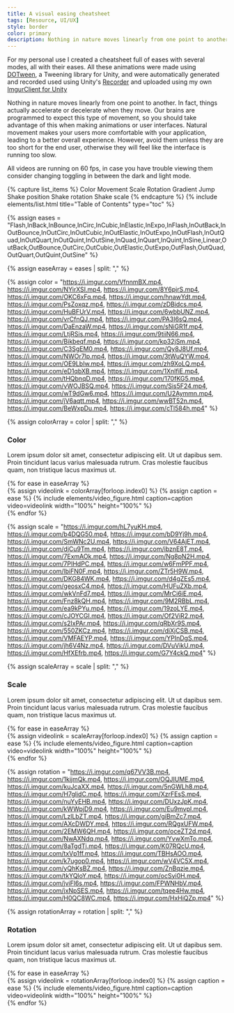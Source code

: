```yaml
---
title: A visual easing cheatsheet
tags: [Resource, UI/UX]
style: border
color: primary  
description: Nothing in nature moves linearly from one point to another. 
---
```


For my personal use I created a cheatsheet full of eases with several modes, all with their eases. All these animations were made using [DOTween](http://dotween.demigiant.com/), a Tweening library for Unity, and were automatically generated and recorded used using Unity's [Recorder](https://docs.unity3d.com/Packages/com.unity.recorder@2.0/manual/index.html) and uploaded using my own [ImgurClient for Unity](https://github.com/DoctorWaffles/UnityImgurClient)

Nothing in nature moves linearly from one point to another. In fact, things actually accelerate or decelerate when they move. Our brains are programmed to expect this type of movement, so you should take advantage of this when making animations or user interfaces. Natural movement makes your users more comfortable with your application, leading to a better overall experience. However, avoid them unless they are too short for the end user, otherwise they will feel like the interface is running too slow. 

All videos are running on 60 fps, in case you have trouble viewing them consider changing toggling in between the dark and light mode.

{% capture list_items %}
Color
Movement
Scale
Rotation
Gradient
Jump
Shake position
Shake rotation
Shake scale
{% endcapture %}
{% include elements/list.html title="Table of Contents" type="toc" %}


{% assign eases = "Flash,InBack,InBounce,InCirc,InCubic,InElastic,InExpo,InFlash,InOutBack,InOutBounce,InOutCirc,InOutCubic,InOutElastic,InOutExpo,InOutFlash,InOutQuad,InOutQuart,InOutQuint,InOutSine,InQuad,InQuart,InQuint,InSine,Linear,OutBack,OutBounce,OutCirc,OutCubic,OutElastic,OutExpo,OutFlash,OutQuad,OutQuart,OutQuint,OutSine" %}

{% assign easeArray = eases | split: "," %}



<!-- https://imgur.com/a/F2RJEfC -->
{% assign color = "https://i.imgur.com/VfnnmBX.mp4, https://i.imgur.com/NYirXSI.mp4, https://i.imgur.com/8Y6pjrS.mp4, https://i.imgur.com/OKC6xFq.mp4, https://i.imgur.com/hnawYdt.mp4, https://i.imgur.com/PsZoxqz.mp4, https://i.imgur.com/zDBidcs.mp4, https://i.imgur.com/HuBFUrV.mp4, https://i.imgur.com/6wbbUNZ.mp4, https://i.imgur.com/vrCfnQJ.mp4, https://i.imgur.com/PA3I6sQ.mp4, https://i.imgur.com/DaEnzaW.mp4, https://i.imgur.com/sNiGR1f.mp4, https://i.imgur.com/LtjRSis.mp4, https://i.imgur.com/9tiiN66.mp4, https://i.imgur.com/Bikbeqf.mp4, https://i.imgur.com/kp32jSm.mp4, https://i.imgur.com/C3SgEM0.mp4, https://i.imgur.com/Qy8J8Uf.mp4, https://i.imgur.com/NWOr7lp.mp4, https://i.imgur.com/3tWuQYW.mp4, https://i.imgur.com/OE9LbIw.mp4, https://i.imgur.com/zh9XoLQ.mp4, https://i.imgur.com/eD1qbXB.mp4, https://i.imgur.com/1XnlfiE.mp4, https://i.imgur.com/tHQbnqD.mp4, https://i.imgur.com/170fKG5.mp4, https://i.imgur.com/vWOJBSQ.mp4, https://i.imgur.com/Sis5F24.mp4, https://i.imgur.com/wT9dGw6.mp4, https://i.imgur.com/U2Aymmn.mp4, https://i.imgur.com/jV6aqtt.mp4, https://i.imgur.com/wwBT52n.mp4, https://i.imgur.com/BeWxpDu.mp4, https://i.imgur.com/cTl584h.mp4" %}


{% assign colorArray = color | split: "," %}

### Color 
Lorem ipsum dolor sit amet, consectetur adipiscing elit. Ut ut dapibus sem. Proin tincidunt lacus varius malesuada rutrum. Cras molestie faucibus quam, non tristique lacus maximus ut.
<div class="row">
{% for ease in easeArray %}
    <div class="col-sm-2">
    {% assign videolink = colorArray[forloop.index0] %}
    {% assign caption = ease %}
    {% include elements/video_figure.html caption=caption video=videolink width="100%" height="100%"   %}
    </div>
{% endfor %}
</div> 


<!-- https://imgur.com/a/u50BNNu -->
{% assign scale = "https://i.imgur.com/hL7yuKH.mp4, https://i.imgur.com/b4DQG50.mp4, https://i.imgur.com/bD9Yj9h.mp4, https://i.imgur.com/SmWNc2U.mp4, https://i.imgur.com/V64AjET.mp4, https://i.imgur.com/djCu9Tm.mp4, https://i.imgur.com/ibznE8T.mp4, https://i.imgur.com/7ExmAOk.mp4, https://i.imgur.com/Ng8pN2H.mp4, https://i.imgur.com/7PIHdPC.mp4, https://i.imgur.com/w6FmPPF.mp4, https://i.imgur.com/lbiFN0F.mp4, https://i.imgur.com/ZTr5H9W.mp4, https://i.imgur.com/DKG84WK.mp4, https://i.imgur.com/d4gZEs5.mp4, https://i.imgur.com/geosxC4.mp4, https://i.imgur.com/HUFuZXb.mp4, https://i.imgur.com/wkVnFd7.mp4, https://i.imgur.com/MrCi6iE.mp4, https://i.imgur.com/Fnz8kQH.mp4, https://i.imgur.com/9M2RBbL.mp4, https://i.imgur.com/ea9kPYu.mp4, https://i.imgur.com/19zoLYE.mp4, https://i.imgur.com/cJOYCGI.mp4, https://i.imgur.com/Of2ViR2.mp4, https://i.imgur.com/s2IxPAr.mp4, https://i.imgur.com/qRbXr9S.mp4, https://i.imgur.com/550ZKCz.mp4, https://i.imgur.com/diXjCSB.mp4, https://i.imgur.com/VMFAEYP.mp4, https://i.imgur.com/YPInDgS.mp4, https://i.imgur.com/jh6V4Nz.mp4, https://i.imgur.com/DVuVikU.mp4, https://i.imgur.com/HfXEfrb.mp4, https://i.imgur.com/G7Y4ckQ.mp4" %}


{% assign scaleArray = scale | split: "," %}

### Scale 
Lorem ipsum dolor sit amet, consectetur adipiscing elit. Ut ut dapibus sem. Proin tincidunt lacus varius malesuada rutrum. Cras molestie faucibus quam, non tristique lacus maximus ut.
<div class="row">
{% for ease in easeArray %}
    <div class="col-sm-2">
    {% assign videolink = scaleArray[forloop.index0] %}
    {% assign caption = ease %}
    {% include elements/video_figure.html caption=caption video=videolink width="100%" height="100%"   %}
    </div>
{% endfor %}
</div> 


<!-- https://imgur.com/a/BQTEAAc -->
{% assign rotation = "https://i.imgur.com/q67VV3B.mp4, https://i.imgur.com/1kijmQk.mp4, https://i.imgur.com/OQJIUME.mp4, https://i.imgur.com/kuJcaXX.mp4, https://i.imgur.com/5nGWLh8.mp4, https://i.imgur.com/H7glidC.mp4, https://i.imgur.com/XzrFEsS.mp4, https://i.imgur.com/nuYyEHB.mp4, https://i.imgur.com/DUxzJpK.mp4, https://i.imgur.com/kWWpjD9.mp4, https://i.imgur.com/Eu9mvpl.mp4, https://i.imgur.com/LzlLbZT.mp4, https://i.imgur.com/giBmZc7.mp4, https://i.imgur.com/AXcDWDY.mp4, https://i.imgur.com/RQgxUFW.mp4, https://i.imgur.com/2EMW6QH.mp4, https://i.imgur.com/oceZT2d.mp4, https://i.imgur.com/NwAXNdq.mp4, https://i.imgur.com/YvwXmTo.mp4, https://i.imgur.com/8aTgdTj.mp4, https://i.imgur.com/K07RQcU.mp4, https://i.imgur.com/txVp1ff.mp4, https://i.imgur.com/TBHsAOO.mp4, https://i.imgur.com/k7ugop0.mp4, https://i.imgur.com/wV4VC5X.mp4, https://i.imgur.com/yQhKsBZ.mp4, https://i.imgur.com/ZnBqzie.mp4, https://i.imgur.com/tkYQloY.mp4, https://i.imgur.com/ocSyi0H.mp4, https://i.imgur.com/jviFl6s.mp4, https://i.imgur.com/FPWNHbV.mp4, https://i.imgur.com/jxNpSES.mp4, https://i.imgur.com/tqee4Hw.mp4, https://i.imgur.com/H0QC8WC.mp4, https://i.imgur.com/HxHiQZp.mp4" %}


{% assign rotationArray = rotation | split: "," %}

### Rotation 
Lorem ipsum dolor sit amet, consectetur adipiscing elit. Ut ut dapibus sem. Proin tincidunt lacus varius malesuada rutrum. Cras molestie faucibus quam, non tristique lacus maximus ut.
<div class="row">
{% for ease in easeArray %}
    <div class="col-sm-2">
    {% assign videolink = rotationArray[forloop.index0] %}
    {% assign caption = ease %}
    {% include elements/video_figure.html caption=caption video=videolink width="100%" height="100%"   %}
    </div>
{% endfor %}
</div> 

